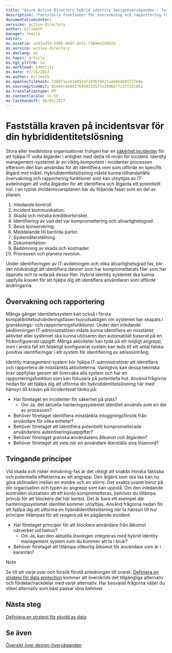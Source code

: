 ```yaml
---
title: "Azure Active Directory hybrid identity designöverväganden - fastställa kraven för incident rResponse | Microsoft Docs"
description: "Fastställa funktioner för övervakning och rapportering för hybrididentitetslösning som kan utnyttjas av IT-avdelningen att vidta åtgärder för att identifiera och minska potentiella hot"
documentationcenter: 
services: active-directory
author: billmath
manager: femila
editor: 
ms.assetid: a3d2a459-599b-4b67-8e51-7369ee25082d
ms.service: active-directory
ms.devlang: na
ms.topic: article
ms.tgt_pltfrm: na
ms.workload: identity
ms.date: 07/18/2017
ms.author: billmath
ms.openlocfilehash: 536071ec61d093af243bfd42faa6bb404172fb8e
ms.sourcegitcommit: 02e69c4a9d17645633357fe3d46677c2ff22c85a
ms.translationtype: MT
ms.contentlocale: sv-SE
ms.lasthandoff: 08/03/2017
---
```

# <a name="determine-incident-response-requirements-for-your-hybrid-identity-solution"></a>Fastställa kraven på incidentsvar för din hybrididentitetslösning
Stora eller medelstora organisationer troligen har en [säkerhet incidenter](https://technet.microsoft.com/library/cc700825.aspx) för att hjälpa IT vidta åtgärder i enlighet med detta till nivån för incident. Identity management-systemet är en viktig komponent i incidenter processen eftersom den kan användas för att identifiera vem som utförde en specifik åtgärd mot målet. Hybrididentitetslösning måste kunna tillhandahålla övervakning och rapportering funktioner som kan utnyttjas av IT-avdelningen att vidta åtgärder för att identifiera och åtgärda ett potentiellt hot. I en typisk incidentsvarsplanen har du följande faser som en del av planen:

1. Inledande kontroll.
2. Incident kommunikation.
3. Skada och minska kreditkortsrisker.
4. Identifiering av vad det var kompromettering och allvarlighetsgrad.
5. Bevis konservering.
6. Meddelande till berörda parter.
7. Systemåterställning.
8. Dokumentation.
9. Bedömning av skada och kostnader.
10. Processen och planera revision.

Under identifieringen av IT-avdelningen och olika allvarlighetsgrad fas, blir det nödvändigt att identifiera datorer som har komprometterats filer som har öppnats och ta reda på dessa filer. Hybrid identity systemet ska kunna uppfylla kraven för att hjälpa dig att identifiera användaren som utförde ändringarna. 

## <a name="monitoring-and-reporting"></a>Övervakning och rapportering
Många gånger identitetssystem kan också i första kompatibilitetsutvärderingsfasen huvudsakligen om systemet har skapats i gransknings- och rapporteringsfunktioner. Under den inledande bedömningen IT-administratören måste kunna identifiera en misstänkt aktivitet eller systemet ska kunna utlösaren den automatiskt baserat på en förkonfigurerad uppgift. Många aktiviteter kan tyda på ett möjligt angrepp, men i andra fall ett felaktigt konfigurerat system kan leda till ett antal falska positiva identifieringar i ett system för identifiering av adressintrång. 

Identity management-system bör hjälpa IT-administratörer att identifiera och rapportera de misstänkta aktiviteterna. Vanligtvis kan dessa tekniska krav uppfyllas genom att övervaka alla system och har en rapporteringsfunktion som kan fokusera på potentiella hot. Använd frågorna nedan för att hjälpa dig att utforma din hybrididentitetslösning när med hänsyn till kraven på incidentsvar tänka på:

* Har företaget en incidenter för säkerhet på plats?
  * Om Ja, det aktuella hanteringssystemet identitet används som en del av processen?
* Behöver företaget identifiera misstänkta inloggningsförsök från användare för olika enheter?
* Behöver företaget att identifiera potentiellt komprometterade användarens autentiseringsuppgifter?
* Behöver företaget granska användarens åtkomst och åtgärden?
* Behöver företaget att veta när en användare återställa sina lösenord?

## <a name="policy-enforcement"></a>Tvingande principer
Vid skada och risker minskning-fas är det viktigt att snabbt minska faktiska och potentiella effekterna av ett angrepp. Den åtgärd som ska tas kan nu göra skillnaden mellan en mindre och en större. Det exakta svaret beror på din organisation och typen av angrepp som kan uppstå. Om den inledande kontrollen slutsatsen att ett konto komprometteras, behöver du tillämpa princip för att blockera det här kontot. Det är bara ett exempel där hanteringssystemet identitet kommer utnyttjas. Använd frågorna nedan för att hjälpa dig att utforma en hybrididentitetslösning när ta hänsyn till hur principer tillämpas för att reagera på en pågående incident:

* Har företaget principer för att blockera användare från åtkomst nätverket vid behov?
  * Om Ja, kan den aktuella lösningen integreras med hybrid identity management system som du kommer att ta i bruk?
* Behöver företaget att tillämpa villkorlig åtkomst för användare som är i karantän? 

> [!NOTE]
> Se till att varje svar och försök förstå anledningen till svaret. [Definiera en strategi för data protection](active-directory-hybrid-identity-design-considerations-data-protection-strategy.md) kommer att överskrida det tillgängliga alternativ och fördelar/nackdelar med varje alternativ.  Har besvarat frågorna väljer du vilket alternativ som bäst passar dina behöver.
> 
> 

## <a name="next-steps"></a>Nästa steg
[Definiera en strategi för skydd av data](active-directory-hybrid-identity-design-considerations-data-protection-strategy.md)

## <a name="see-also"></a>Se även
[Översikt över design-överväganden](active-directory-hybrid-identity-design-considerations-overview.md)

